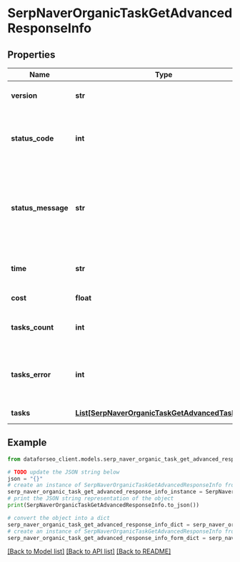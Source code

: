 # SerpNaverOrganicTaskGetAdvancedResponseInfo


## Properties

Name | Type | Description | Notes
------------ | ------------- | ------------- | -------------
**version** | **str** | the current version of the API | [optional] 
**status_code** | **int** | general status code you can find the full list of the response codes here | [optional] 
**status_message** | **str** | general informational message you can find the full list of general informational messages here | [optional] 
**time** | **str** | total execution time, seconds | [optional] 
**cost** | **float** | total tasks cost, USD | [optional] 
**tasks_count** | **int** | the number of tasks in the tasks array | [optional] 
**tasks_error** | **int** | the number of tasks in the tasks array returned with an error | [optional] 
**tasks** | [**List[SerpNaverOrganicTaskGetAdvancedTaskInfo]**](SerpNaverOrganicTaskGetAdvancedTaskInfo.md) | array of tasks | [optional] 

## Example

```python
from dataforseo_client.models.serp_naver_organic_task_get_advanced_response_info import SerpNaverOrganicTaskGetAdvancedResponseInfo

# TODO update the JSON string below
json = "{}"
# create an instance of SerpNaverOrganicTaskGetAdvancedResponseInfo from a JSON string
serp_naver_organic_task_get_advanced_response_info_instance = SerpNaverOrganicTaskGetAdvancedResponseInfo.from_json(json)
# print the JSON string representation of the object
print(SerpNaverOrganicTaskGetAdvancedResponseInfo.to_json())

# convert the object into a dict
serp_naver_organic_task_get_advanced_response_info_dict = serp_naver_organic_task_get_advanced_response_info_instance.to_dict()
# create an instance of SerpNaverOrganicTaskGetAdvancedResponseInfo from a dict
serp_naver_organic_task_get_advanced_response_info_form_dict = serp_naver_organic_task_get_advanced_response_info.from_dict(serp_naver_organic_task_get_advanced_response_info_dict)
```
[[Back to Model list]](../README.md#documentation-for-models) [[Back to API list]](../README.md#documentation-for-api-endpoints) [[Back to README]](../README.md)


